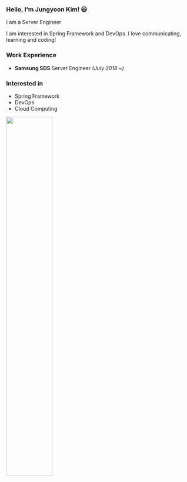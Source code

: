 
### Hello, I'm Jungyoon Kim! 😃

I am a Server Engineer

I am interested in Spring Framework and DevOps. I love communicating, learning and coding! 

 
### Work Experience
- **Samsung SDS** Server Engineer *(July 2018 ~)*
  
### Interested in
- Spring Framework
- DevOps
- Cloud Computing

<img src="https://github-readme-stats.vercel.app/api?username=skyepodium&theme=nightowl&show_icons=true" align="left" style="width: 50%" />

